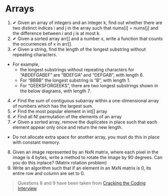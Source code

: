 # Arrays
1. ✔ Given an array of integers and an integer k, find out whether there are two distinct indices i and j in the array such that nums[i] = nums[j] and the difference between i and j is at most k.
2. ✔ Given a sorted array arr[] and a number x, write a function that counts the occurrences of x in arr[].
3. ✔ Given a string, find the length of the longest substring without repeating characters.
  * For example,
    * the longest substrings without repeating characters for “ABDEFGABEF” are “BDEFGA” and “DEFGAB”, with length 6.
    * For “BBBB” the longest substring is “B”, with length 1.
    * For “GEEKSFORGEEKS”, there are two longest substrings shown in the below diagrams, with length 7.
4. ✔ Find the sum of contiguous subarray within a one-dimensional array of numbers which has the largest sum.
5. ✔ Find the most popular element in int[] array
6. ✔ Find all N! permutation of the elements of an array
7. ✔ Given a sorted array, remove the duplicates in place such that each element appear only once and return the new length.
  * Do not allocate extra space for another array, you must do this in place with constant memory.
8. Given an image represented by an NxN matrix, where each pixel in the image is 4 bytes, write a method to rotate the image by 90 degrees. Can you do this inplace? (Matrix rotation problem)
9. Write an algorithm such that if an element in an MxN matrix is 0, its entire row and column are set to 0.

> Questions 8 and 9 have been taken from [Cracking the Coding Interview](http://www.amazon.com/Cracking-Coding-Interview-6th-Edition/dp/0984782850)
